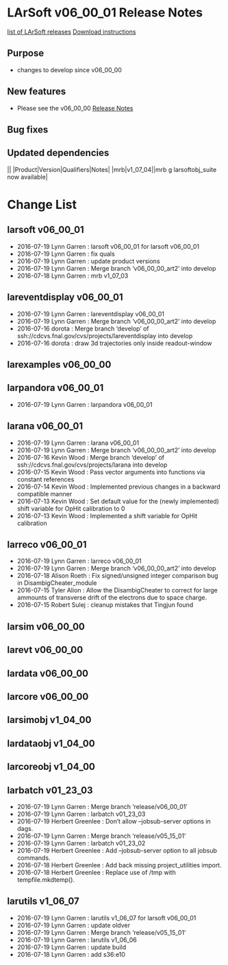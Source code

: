 LArSoft v06_00_01 Release Notes
======================================================================

[list of LArSoft releases](LArSoft_release_list)
[Download instructions](http://scisoft.fnal.gov/scisoft/bundles/larsoft/v06_00_01/larsoft-v06_00_01.html)

Purpose
--------------------

-   changes to develop since v06_00_00

New features
------------------------------

-   Please see the v06_00_00 [Release Notes](ReleaseNotes060000)

Bug fixes
------------------------

Updated dependencies
----------------------------------------------

||
|Product|Version|Qualifiers|Notes|
|mrb|v1_07_04||mrb g larsoftobj_suite now available|

Change List
============================

larsoft v06_00_01
------------------------------------------

-   2016-07-19 Lynn Garren : larsoft v06_00_01 for larsoft v06_00_01
-   2016-07-19 Lynn Garren : fix quals
-   2016-07-19 Lynn Garren : update product versions
-   2016-07-19 Lynn Garren : Merge branch ‘v06_00_00_art2’ into develop
-   2016-07-18 Lynn Garren : mrb v1_07_03

lareventdisplay v06_00_01
----------------------------------------------------------

-   2016-07-19 Lynn Garren : lareventdisplay v06_00_01
-   2016-07-19 Lynn Garren : Merge branch ‘v06_00_00_art2’ into develop
-   2016-07-16 dorota : Merge branch ‘develop’ of ssh://cdcvs.fnal.gov/cvs/projects/lareventdisplay into develop
-   2016-07-16 dorota : draw 3d trajectories only inside readout-window

larexamples v06_00_00
--------------------------------------------------

larpandora v06_00_01
------------------------------------------------

-   2016-07-19 Lynn Garren : larpandora v06_00_01

larana v06_00_01
----------------------------------------

-   2016-07-19 Lynn Garren : larana v06_00_01
-   2016-07-19 Lynn Garren : Merge branch ‘v06_00_00_art2’ into develop
-   2016-07-16 Kevin Wood : Merge branch ‘develop’ of ssh://cdcvs.fnal.gov/cvs/projects/larana into develop
-   2016-07-15 Kevin Wood : Pass vector arguments into functions via constant references
-   2016-07-14 Kevin Wood : Implemented previous changes in a backward compatible manner
-   2016-07-13 Kevin Wood : Set default value for the (newly implemented) shift variable for OpHit calibration to 0
-   2016-07-13 Kevin Wood : Implemented a shift variable for OpHit calibration

larreco v06_00_01
------------------------------------------

-   2016-07-19 Lynn Garren : larreco v06_00_01
-   2016-07-19 Lynn Garren : Merge branch ‘v06_00_00_art2’ into develop
-   2016-07-18 Alison Roeth : Fix signed/unsigned integer comparison bug in DisambigCheater_module
-   2016-07-15 Tyler Alion : Allow the DisambigCheater to correct for large ammounts of transverse drift of the electrons due to space charge.
-   2016-07-15 Robert Sulej : cleanup mistakes that Tingjun found

larsim v06_00_00
----------------------------------------

larevt v06_00_00
----------------------------------------

lardata v06_00_00
------------------------------------------

larcore v06_00_00
------------------------------------------

larsimobj v1_04_00
--------------------------------------------

lardataobj v1_04_00
----------------------------------------------

larcoreobj v1_04_00
----------------------------------------------

larbatch v01_23_03
--------------------------------------------

-   2016-07-19 Lynn Garren : Merge branch ‘release/v06_00_01’
-   2016-07-19 Lynn Garren : larbatch v01_23_03
-   2016-07-19 Herbert Greenlee : Don’t allow –jobsub-server options in dags.
-   2016-07-19 Lynn Garren : Merge branch ‘release/v05_15_01’
-   2016-07-19 Lynn Garren : larbatch v01_23_02
-   2016-07-19 Herbert Greenlee : Add –jobsub-server option to all jobsub commands.
-   2016-07-18 Herbert Greenlee : Add back missing project_utilities import.
-   2016-07-18 Herbert Greenlee : Replace use of /tmp with tempfile.mkdtemp().

larutils v1_06_07
------------------------------------------

-   2016-07-19 Lynn Garren : larutils v1_06_07 for larsoft v06_00_01
-   2016-07-19 Lynn Garren : update oldver
-   2016-07-19 Lynn Garren : Merge branch ‘release/v05_15_01’
-   2016-07-19 Lynn Garren : larutils v1_06_06
-   2016-07-19 Lynn Garren : update build
-   2016-07-18 Lynn Garren : add s36:e10

